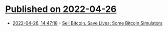 # [Published on 2022-04-26](index.md)

* [2022-04-26, 14:47:18](https://news.ycombinator.com/item?id=31168134) - [Sell Bitcoin, Save Lives: Some Bitcoin Simulators](https://www.sellbitcoinsavelives.org/)
